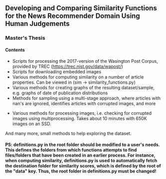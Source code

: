 ## Developing and Comparing Similarity Functions for the News Recommender Domain Using Human Judgements
### Master's Thesis
#### Contents
* Scripts for processing the 2017-version of the Wasington Post Corpus, provided by TREC (https://trec.nist.gov/data/wapost/)
* Scripts for downloading embedded images
* Various methods for computing similarity on a number of article properties. Can be viewed in (sim -> similarity_functions.py)
* Various methods for creating graphs of the resulting dataset/sample, e.g. graphs of date of publication distributions
* Methods for sampling using a multi-stage approach, where articles with nan's are ignored, identifies articles with corrupted images, and more
- Various methods for processing images, i.e. checking for corrupted images using multiprocessing. Takes about 10 minutes with 650K images on an SSD.

And many more, small methods to help exploring the dataset.

#### PS: definitions.py in the root folder should be modified to a user's needs. This defines the folders from which functions attempts to find files/folders that have been created in an earlier process. For instance, when computing similarity, definitions.py is used to automatically fetch the destination folder for similarity scores, which is defined by the root of the "data" key. Thus, the root folder in definitions.py must be changed!
